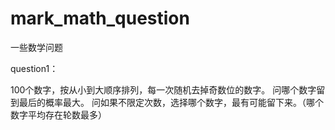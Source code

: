 # mark_math_question
一些数学问题

question1：

  100个数字，按从小到大顺序排列，每一次随机去掉奇数位的数字。
  问哪个数字留到最后的概率最大。
  问如果不限定次数，选择哪个数字，最有可能留下来。（哪个数字平均存在轮数最多）
